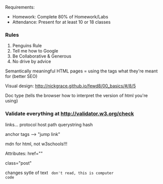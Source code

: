 Requirements:
* Homework: Complete 80% of Homework/Labs
* Attendance: Present for at least 10 or 18 classes


### Rules

1. Penguins Rule
2. Tell me how to Google
3. Be Collaborative & Generous
4. No drive by advice


Semantically meaningful HTML pages = using the tags what they're meant for (better SEO)

Visual design: http://nickgrace.github.io/fewd8/00_basics/#/8/5

Doc type (tells the browser how to interpret the version of html you're using)

### Validate everything at http://validator.w3.org/check

links...
protocol host path querystring hash

anchor tags --> "jump link"

mdn for html, not w3schools!!!



Attributes:
href=""
<!-- target="_blank" -->
class="post"

<span> changes sytle of text
<code> don't read, this is computer code
